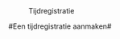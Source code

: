 <properties>
	<page>
		<title>Tijdregistratie</title>
	</page>
	<menu>
		<position>Tijdregistratie 
		<title>Introductie</title>
	</menu>
</properties>

#Een tijdregistratie aanmaken#
<description>
